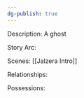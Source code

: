 ```yaml
---
dg-publish: true
---
```

Description:
A ghost

Story Arc:

Scenes:
[[Jalzera Intro]]

Relationships:

Possessions: